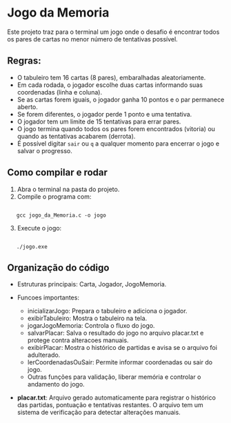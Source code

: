 # Jogo da Memoria

Este projeto traz para o terminal um jogo onde o desafio é encontrar todos os pares de cartas no menor número de tentativas possível.

## Regras:

- O tabuleiro tem 16 cartas (8 pares), embaralhadas aleatoriamente.
- Em cada rodada, o jogador escolhe duas cartas informando suas coordenadas (linha e coluna).
- Se as cartas forem iguais, o jogador ganha 10 pontos e o par permanece aberto.
- Se forem diferentes, o jogador perde 1 ponto e uma tentativa.
- O jogador tem um limite de 15 tentativas para errar pares.
- O jogo termina quando todos os pares forem encontrados (vitoria) ou quando as tentativas acabarem (derrota).
- É possível digitar `sair` ou `q` a qualquer momento para encerrar o jogo e salvar o progresso.

## Como compilar e rodar

1. Abra o terminal na pasta do projeto.
2. Compile o programa com:
```
   
   gcc jogo_da_Memoria.c -o jogo
   ```
   
3. Execute o jogo:
```
   
   ./jogo.exe
   ```

## Organização do código

  - Estruturas principais: Carta, Jogador, JogoMemoria.
  - Funcoes importantes:
    - inicializarJogo: Prepara o tabuleiro e adiciona o jogador.
    - exibirTabuleiro: Mostra o tabuleiro na tela.
    - jogarJogoMemoria: Controla o fluxo do jogo.
    - salvarPlacar: Salva o resultado do jogo no arquivo placar.txt e protege contra alteracoes manuais.
    - exibirPlacar: Mostra o histórico de partidas e avisa se o arquivo foi adulterado.
    - lerCoordenadasOuSair: Permite informar coordenadas ou sair do jogo.
    - Outras funções para validação, liberar memória e controlar o andamento do jogo.

- **placar.txt**: Arquivo gerado automaticamente para registrar o histórico das partidas, pontuação e tentativas restantes. O arquivo tem um sistema de verificação para detectar alterações manuais.